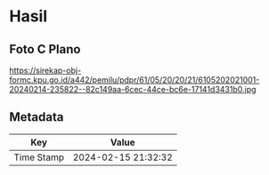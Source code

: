# Hasil

## Foto C Plano

https://sirekap-obj-formc.kpu.go.id/a442/pemilu/pdpr/61/05/20/20/21/6105202021001-20240214-235822--82c149aa-6cec-44ce-bc6e-17141d3431b0.jpg


## Metadata

| Key        | Value               |
| ---------- | ------------------- |
| Time Stamp | 2024-02-15 21:32:32 |



